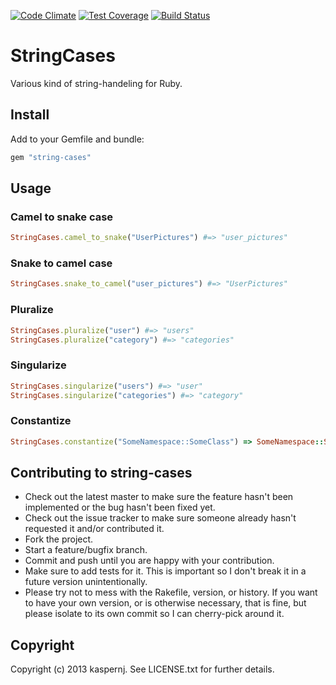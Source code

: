 [![Code Climate](https://codeclimate.com/github/kaspernj/string-cases/badges/gpa.svg)](https://codeclimate.com/github/kaspernj/string-cases)
[![Test Coverage](https://codeclimate.com/github/kaspernj/string-cases/badges/coverage.svg)](https://codeclimate.com/github/kaspernj/string-cases)
[![Build Status](https://img.shields.io/shippable/540e7b9e3479c5ea8f9ec25a.svg)](https://app.shippable.com/projects/540e7b9e3479c5ea8f9ec25a/builds/latest)

# StringCases

Various kind of string-handeling for Ruby.

## Install

Add to your Gemfile and bundle:

```ruby
gem "string-cases"
```

## Usage

### Camel to snake case

```ruby
StringCases.camel_to_snake("UserPictures") #=> "user_pictures"
```

### Snake to camel case

```ruby
StringCases.snake_to_camel("user_pictures") #=> "UserPictures"
```

### Pluralize

```ruby
StringCases.pluralize("user") #=> "users"
StringCases.pluralize("category") #=> "categories"
```

### Singularize

```ruby
StringCases.singularize("users") #=> "user"
StringCases.singularize("categories") #=> "category"
```

### Constantize

```ruby
StringCases.constantize("SomeNamespace::SomeClass") => SomeNamespace::SomeClass
```

## Contributing to string-cases

* Check out the latest master to make sure the feature hasn't been implemented or the bug hasn't been fixed yet.
* Check out the issue tracker to make sure someone already hasn't requested it and/or contributed it.
* Fork the project.
* Start a feature/bugfix branch.
* Commit and push until you are happy with your contribution.
* Make sure to add tests for it. This is important so I don't break it in a future version unintentionally.
* Please try not to mess with the Rakefile, version, or history. If you want to have your own version, or is otherwise necessary, that is fine, but please isolate to its own commit so I can cherry-pick around it.

## Copyright

Copyright (c) 2013 kaspernj. See LICENSE.txt for
further details.

